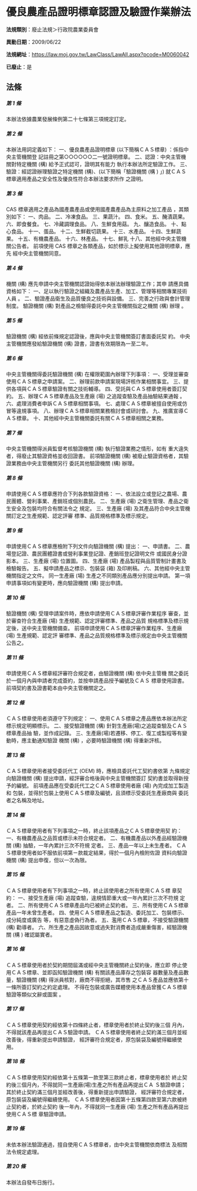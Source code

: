 # 優良農產品證明標章認證及驗證作業辦法

**法規類別**：廢止法規＞行政院農業委員會

**異動日期**：2009/06/22  

**法規網址**：https://law.moj.gov.tw/LawClass/LawAll.aspx?pcode=M0060042

**已廢止**：是



## 法條
##### 第 1 條
本辦法依據農業發展條例第二十七條第三項規定訂定。

##### 第 2 條
本辦法用詞定義如下：
一、優良農產品證明標章 (以下簡稱ＣＡＳ標章) ：係指中央主管機關登
    記註冊之第○○○○○○二一號證明標章。
二、認證：中央主管機關對特定機關 (構) 給予正式認可，證明其有能力
    執行本辦法所定驗證工作。
三、驗證：經認證辦理驗證之特定機關 (構)、(以下簡稱「驗證機關 (構
    ) 」) 就ＣＡＳ標章適用產品之安全性及優良性符合本辦法要求所作
    之證明。


##### 第 3 條
CAS 標章適用之產品為國產農產品或使用國產農產品為主原料之加工產品
，其類別如下：
一、肉品。
二、冷凍食品。
三、果蔬汁。
四、食米。
五、醃漬蔬果。
六、即食餐食。
七、冷藏調理食品。
八、生鮮食用菇。
九、釀造食品。
十、點心食品。
十一、蛋品。
十二、生鮮截切蔬果。
十三、水產品。
十四、生鮮蔬果。
十五、有機農產品。
十六、林產品。
十七、鮮乳
十八、其他經中央主管機關公告者。
前項使用 CAS  標章之各類產品，如於標示上擬使用其他證明標章，應先
經中央主管機關同意。

##### 第 4 條
機關 (構) 應先申請中央主管機關認證始得依本辦法辦理驗證工作；其申
請應具備資格如下：
一、足以執行驗證之組織及農產品生產、加工、管理等相關專業技術人員
    。
二、驗證產品衛生及品質優良之技術與設備。
三、完善之行政與會計管理制度。
驗證機關 (構) 對產品之檢驗得委託中央主管機關指定之機關 (構) 辦理
。

##### 第 5 條
驗證機關 (構) 經依前條規定認證後，應與中央主管機關簽訂書面委託契
約。
中央主管機關應發給驗證機關 (構) 證書，證書有效期限為一至二年。

##### 第 6 條
中央主管機關得委託驗證機關 (構) 在權限範圍內辦理下列事項：
一、受理並審查使用ＣＡＳ標章之申請案。
二、辦理前款申請案現場評核作業相關事宜。
三、提供各項與ＣＡＳ標章驗證有關之技術輔導。
四、受託與ＣＡＳ標章使用者簽訂契約。
五、辦理ＣＡＳ標章產品及生產廠 (場) 之追蹤查驗及產品抽驗結果通報
    。
六、處理消費者申訴ＣＡＳ標章相關事項。
七、處理ＣＡＳ標章被擅自使用或仿冒等違規事項。
八、辦理ＣＡＳ標章相關業務檢討會或研討會。
九、推廣宣導ＣＡＳ標章。
十、其他經中央主管機關委託有關ＣＡＳ標章相關之業務。

##### 第 7 條
中央主管機關得派員監督考核驗證機關 (構) 執行驗證業務之情形，如有
重大違失者，得廢止其驗證資格並收回證書。
前項驗證機關 (構) 被廢止驗證資格者，其驗證業務由中央主管機關另行
委託其他驗證機關 (構) 辦理。

##### 第 8 條
申請使用ＣＡＳ標章應符合下列各款驗證資格：
一、依法設立或登記之農場、農民團體、營利事業、產銷班或個別農民。
二、生產廠 (場) 之衛生管理、產品之衛生安全及包裝均符合有關法令之
    規定。
三、生產廠 (場) 及其產品符合中央主管機關訂定之生產規範、認定評審
    標準、品質規格標準及標示規定。

##### 第 9 條
申請使用ＣＡＳ標章應檢附下列文件向驗證機關 (構) 提出：
一、申請書。
二、農場登記證、農民團體證書或營利事業登記證、產銷班登記證明文件
    或國民身分證影本。
三、生產廠 (場) 位置圖。
四、生產廠 (場) 產品製程與品質管制計畫書及檢驗報告。
五、擬申請產品之標示、包裝袋 (箱) 及印刷稿。
六、其他經中央主管機關指定之文件。
同一生產廠 (場) 生產之不同類別產品應分別提出申請。
第一項申請事項如有變更時，應向驗證機關 (構) 提出申請。

##### 第 10 條
驗證機關 (構) 受理申請案件時，應依申請使用ＣＡＳ標章評審作業程序
審查，並於審查符合生產廠 (場) 生產規範、認定評審標準、產品之品質
規格標準及標示規定後，送中央主管機關備查。
前項申請使用ＣＡＳ標章評審作業程序、生產廠 (場) 生產規範、認定評
審標準、產品之品質規格標準及標示規定由中央主管機關公告之。

##### 第 11 條
申請使用ＣＡＳ標章經評審符合規定者，由驗證機關 (構) 依中央主管機
關之委託於一個月內與申請者完成簽約，並按申請產品授予編號及ＣＡＳ
標章使用證書。
前項契約書及證書範本由中央主管機關定之。

##### 第 12 條
ＣＡＳ標章使用者須遵守下列規定：
一、使用ＣＡＳ標章之產品應依本辦法所定標示規定明顯標示。
二、接受驗證機關 (構) 針對生產廠(場)之追蹤查驗及ＣＡＳ標章產品抽
    驗，並作成記錄。
三、生產廠(場)若遷移、停工、復工或製程等有變動時，應主動通知驗證
    機關 (構) ，必要時驗證機關 (構) 得重新評核。

##### 第 13 條
ＣＡＳ標章使用者接受委託代工 (OEM)  時，應檢具委託代工契約書依第
九條規定向驗證機關 (構) 提出申請，經評審合格後與中央主管機關簽訂
契約書並取得新授予的編號。
前項產品應在受委託代工之ＣＡＳ標章使用者廠 (場) 內完成加工製造和
包裝，並得於包裝上使用ＣＡＳ標章及編號，且須標示受委託生產廠商與
委託者之名稱及地址。

##### 第 14 條
ＣＡＳ標章使用者有下列事項之一時，終止該項產品之ＣＡＳ標章使用契
約：
一、有機農產品之品質或標示未符合規定者。
二、有機農產品以外產品經驗證機關 (構) 抽驗，一年內累計三次不符規
    定者。
三、產品一年以上未生產者。
ＣＡＳ標章使用者如不服依前項第ㄧ款裁定結果，得於一個月內檢附佐證
資料向驗證機關 (構) 提出申復，但以一次為限。

##### 第 15 條
ＣＡＳ標章使用者有下列事項之一時，終止該使用者之所有使用ＣＡＳ標
章契約：
一、接受生產廠 (場) 追蹤查驗，違規情節重大或一年內累計三次不符規
    定者。
二、所有使用ＣＡＳ標章產品均已被終止契約者。
三、所有使用ＣＡＳ標章產品一年未曾生產者。
四、使用ＣＡＳ標章產品之製造、委託加工、包裝標示、成分純度或廣告
    等，有惡意虛偽行為者。
五、濫用ＣＡＳ標章，不接受驗證機關 (構) 勸導者。
六、所生產之產品因故意或過失對消費者造成嚴重傷害，經驗證機關 (構
    ) 確認屬實者。

##### 第 16 條
ＣＡＳ標章使用者於契約期間屆滿或經中央主管機關終止契約後，應立即
停止使用ＣＡＳ標章、並即函知驗證機關 (構) 有關該產品庫存之包裝容
器數量及產品數量，驗證機關 (構) 得派員核對，廠商不得拒絕，其市售
之ＣＡＳ產品並應依第十一條所簽訂契約之約定處理。
不得在包裝或廣告媒體使用本產品曾獲ＣＡＳ標章驗證等類似文辭或圖案
。

##### 第 17 條
ＣＡＳ標章使用契約經依第十四條終止者，標章使用者於終止契約後三個
月內，不得就該產品再提出ＣＡＳ驗證申請。
ＣＡＳ標章使用者終止契約滿三個月並經改善後，得重新提出申請驗證，
經評審符合規定者，原包裝袋及編號得繼續使用。

##### 第 18 條
ＣＡＳ標章使用契約經依第十五條第一款至第三款終止者，標章使用者於
終止契約後三個月內，不得就同一生產廠(場)生產之所有產品再提出ＣＡ
Ｓ驗證申請；其於終止契約滿三個月並經改善後，得重新提出申請驗證，
經評審符合規定者，原包裝袋及編號得繼續使用。
ＣＡＳ標章使用者因第十五條第四款至第六款被終止契約者，於終止契約
後一年內，不得就同一生產廠 (場) 生產之所有產品再提出使用ＣＡＳ標
章驗證申請。

##### 第 19 條
未依本辦法驗證通過，擅自使用ＣＡＳ標章者，由中央主管機關依商標法
及相關法令規定處理。

##### 第 20 條
本辦法自發布日施行。


